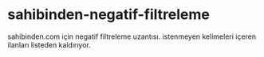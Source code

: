 # sahibinden-negatif-filtreleme
sahibinden.com için negatif filtreleme uzantısı. istenmeyen kelimeleri içeren ilanları listeden kaldırıyor.
